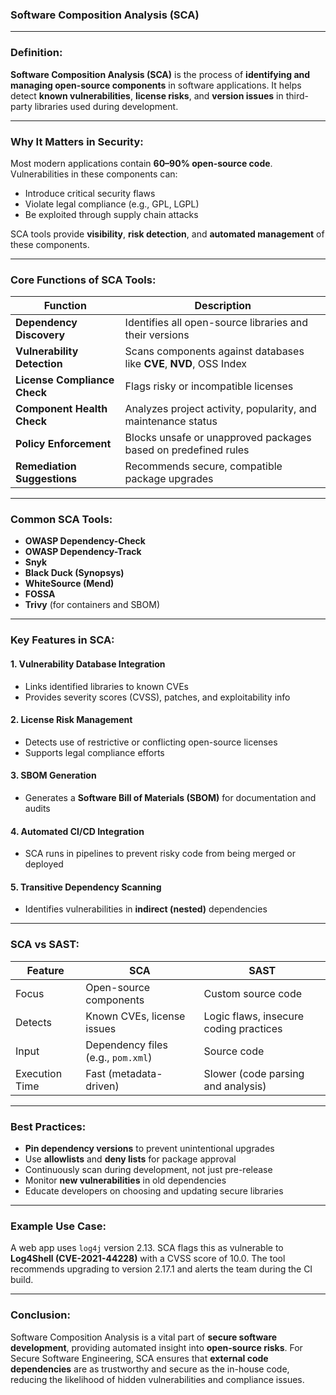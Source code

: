 ### Software Composition Analysis (SCA)

---

### **Definition:**

**Software Composition Analysis (SCA)** is the process of **identifying and managing open-source components** in software applications. It helps detect **known vulnerabilities**, **license risks**, and **version issues** in third-party libraries used during development.

---

### **Why It Matters in Security:**

Most modern applications contain **60–90% open-source code**. Vulnerabilities in these components can:

* Introduce critical security flaws
* Violate legal compliance (e.g., GPL, LGPL)
* Be exploited through supply chain attacks

SCA tools provide **visibility**, **risk detection**, and **automated management** of these components.

---

### **Core Functions of SCA Tools:**

| Function                     | Description                                                         |
| ---------------------------- | ------------------------------------------------------------------- |
| **Dependency Discovery**     | Identifies all open-source libraries and their versions             |
| **Vulnerability Detection**  | Scans components against databases like **CVE**, **NVD**, OSS Index |
| **License Compliance Check** | Flags risky or incompatible licenses                                |
| **Component Health Check**   | Analyzes project activity, popularity, and maintenance status       |
| **Policy Enforcement**       | Blocks unsafe or unapproved packages based on predefined rules      |
| **Remediation Suggestions**  | Recommends secure, compatible package upgrades                      |

---

### **Common SCA Tools:**

* **OWASP Dependency-Check**
* **OWASP Dependency-Track**
* **Snyk**
* **Black Duck (Synopsys)**
* **WhiteSource (Mend)**
* **FOSSA**
* **Trivy** (for containers and SBOM)

---

### **Key Features in SCA:**

#### 1. **Vulnerability Database Integration**

* Links identified libraries to known CVEs
* Provides severity scores (CVSS), patches, and exploitability info

#### 2. **License Risk Management**

* Detects use of restrictive or conflicting open-source licenses
* Supports legal compliance efforts

#### 3. **SBOM Generation**

* Generates a **Software Bill of Materials (SBOM)** for documentation and audits

#### 4. **Automated CI/CD Integration**

* SCA runs in pipelines to prevent risky code from being merged or deployed

#### 5. **Transitive Dependency Scanning**

* Identifies vulnerabilities in **indirect (nested)** dependencies

---

### **SCA vs SAST:**

| Feature        | SCA                                | SAST                                   |
| -------------- | ---------------------------------- | -------------------------------------- |
| Focus          | Open-source components             | Custom source code                     |
| Detects        | Known CVEs, license issues         | Logic flaws, insecure coding practices |
| Input          | Dependency files (e.g., `pom.xml`) | Source code                            |
| Execution Time | Fast (metadata-driven)             | Slower (code parsing and analysis)     |

---

### **Best Practices:**

* **Pin dependency versions** to prevent unintentional upgrades
* Use **allowlists** and **deny lists** for package approval
* Continuously scan during development, not just pre-release
* Monitor **new vulnerabilities** in old dependencies
* Educate developers on choosing and updating secure libraries

---

### **Example Use Case:**

A web app uses `log4j` version 2.13. SCA flags this as vulnerable to **Log4Shell (CVE-2021-44228)** with a CVSS score of 10.0. The tool recommends upgrading to version 2.17.1 and alerts the team during the CI build.

---

### **Conclusion:**

Software Composition Analysis is a vital part of **secure software development**, providing automated insight into **open-source risks**. For Secure Software Engineering, SCA ensures that **external code dependencies** are as trustworthy and secure as the in-house code, reducing the likelihood of hidden vulnerabilities and compliance issues.
